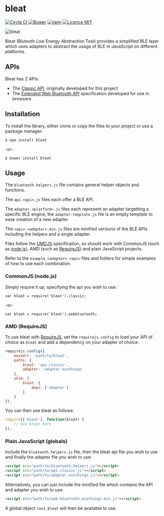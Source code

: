 # bleat

[![Circle CI](https://img.shields.io/circleci/project/thegecko/bleat.svg)](https://circleci.com/gh/thegecko/bleat)
[![Bower](https://img.shields.io/bower/v/bleat.svg)](http://bower.io/search/?q=bleat)
[![npm](https://img.shields.io/npm/dm/bleat.svg)](https://www.npmjs.com/package/bleat)
[![Licence MIT](https://img.shields.io/badge/licence-MIT-blue.svg)](http://opensource.org/licenses/MIT)

![bleat](https://thegecko.github.io/bleat/images/bleat.png)

Bleat (Blutooth Low Energy Abstraction Tool) provides a simplified BLE layer which uses adapters to abstract the usage of BLE in JavaScript on different platforms.

## APIs

Bleat has 2 APIs:

 * The [Classic API](api_classic.md), originally developed for this project
 * The [Extended Web Bluetooth API](api_web-bluetooth.md) specification developed for use in browsers

## Installation

To install the library, either clone or copy the files to your project or use a package manager:

```
$ npm install bleat
```
-or-
```
$ bower install bleat
```

## Usage

The ```bluetooth.helpers.js``` file contains general helper objects and functions.

The ```api.<api>.js``` files each offer a BLE API.

The ```adapter.<platform>.js``` files each represent an adapter targetting a specific BLE engine, the ```adapter-template.js``` file is an empty template to ease creation of a new adapter.

The ```<api>.<adapter>.min.js``` files are minified versions of the BLE APIs including the helpers and a single adapter.

Files follow the [UMDJS](https://github.com/umdjs/umd) specification, so should work with CommonJS (such as [node.js](https://nodejs.org/)), AMD (such as [RequireJS](http://requirejs.org/)) and plain JavaScript projects.

Refer to the ```example_<adapter>_<api>``` files and folders for simple examples of how to use each combination.

### CommonJS (node.js)

Simply require it up, specifying the api you wish to use:

```node
var bleat = require('bleat').classic;
```
-or-
```node
var bleat = require('bleat').webbluetooth;
```

### AMD (RequireJS)

To use bleat with [RequireJS](http://requirejs.org/), set the ```requirejs.config``` to load your API of choice as ```bleat``` and add a dependency on your adapter of choice:

```js
requirejs.config({
	baseUrl: 'path/to/bleat',
	paths: {
		bleat: 'api.classic',
		adapter: 'adapter.evothings'
	},
	shim: {
		bleat: {
			deps: ['adapter']
		}
	}
});
```

You can then use bleat as follows:

```js
require(['bleat'], function(bleat) {
	// Use bleat here
});
```

### Plain JavaScript (globals)

Include the ```bluetooth.helpers.js``` file, then the bleat api file you wish to use and finally the adapter file you wish to use:

```html
<script src="path/to/bluetooth.helpers.js"></script>
<script src="path/to/api.classic.js"></script>
<script src="path/to/adapter.evothings.js"></script>
```

Alternatively, you can just include the minified file which contains the API and adapter you wish to use:

```html
<script src="path/to/web-bluetooth.evothings.min.js"></script>
```

A global object ```root.bleat``` will then be available to use.
